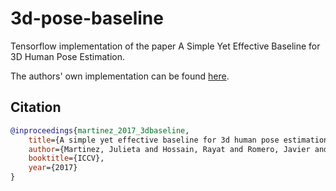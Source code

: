 # 3d-pose-baseline
Tensorflow implementation of the paper A Simple Yet Effective Baseline for 3D Human Pose Estimation.

The authors' own implementation can be found [here](https://github.com/una-dinosauria/3d-pose-baseline).

## Citation

```bibtex
@inproceedings{martinez_2017_3dbaseline,
    title={A simple yet effective baseline for 3d human pose estimation},
    author={Martinez, Julieta and Hossain, Rayat and Romero, Javier and Little, James J.},
    booktitle={ICCV},
    year={2017}
}
```
